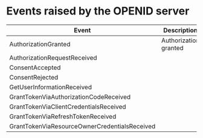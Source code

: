 # Events raised by the OPENID server

| Event                                         | Description           |
| --------------------------------------------- | --------------------- |
| AuthorizationGranted                          | Authorization granted |
| AuthorizationRequestReceived                  |                       |
| ConsentAccepted                               |                       |
| ConsentRejected                               |                       |
| GetUserInformationReceived                    |                       |
| GrantTokenViaAuthorizationCodeReceived        |                       |
| GrantTokenViaClientCredentialsReceived        |                       |
| GrantTokenViaRefreshTokenReceived             |                       |
| GrantTokenViaResourceOwnerCredentialsReceived |                       |
